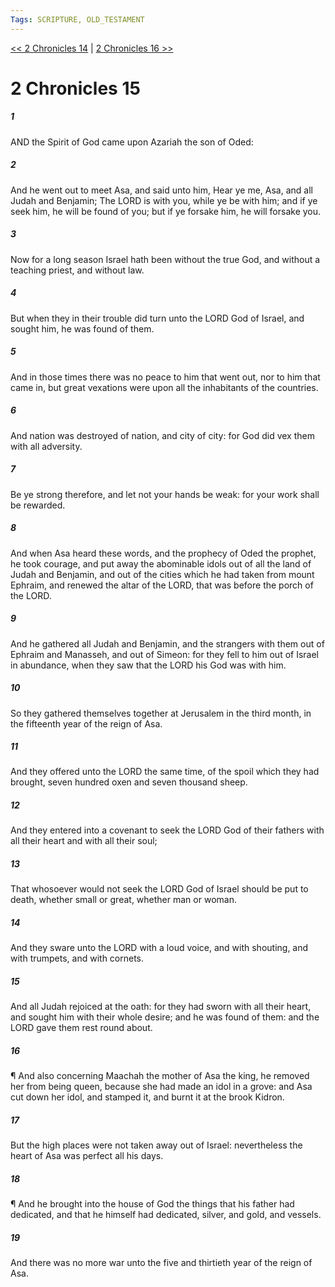 ```yaml
---
Tags: SCRIPTURE, OLD_TESTAMENT
---
```


[<< 2 Chronicles 14](OLD_TESTAMENT/14_2_Chronicles/2_Chronicles_14.md) | [2 Chronicles 16 >>](OLD_TESTAMENT/14_2_Chronicles/2_Chronicles_16.md)

# 2 Chronicles 15

##### 1
 AND the Spirit of God came upon Azariah the son of Oded:
##### 2
 And he went out to meet Asa, and said unto him, Hear ye me, Asa, and all Judah and Benjamin; The LORD is with you, while ye be with him; and if ye seek him, he will be found of you; but if ye forsake him, he will forsake you.
##### 3
 Now for a long season Israel hath been without the true God, and without a teaching priest, and without law.
##### 4
 But when they in their trouble did turn unto the LORD God of Israel, and sought him, he was found of them.
##### 5
 And in those times there was no peace to him that went out, nor to him that came in, but great vexations were upon all the inhabitants of the countries.
##### 6
 And nation was destroyed of nation, and city of city: for God did vex them with all adversity.
##### 7
 Be ye strong therefore, and let not your hands be weak: for your work shall be rewarded.
##### 8
 And when Asa heard these words, and the prophecy of Oded the prophet, he took courage, and put away the abominable idols out of all the land of Judah and Benjamin, and out of the cities which he had taken from mount Ephraim, and renewed the altar of the LORD, that was before the porch of the LORD.
##### 9
 And he gathered all Judah and Benjamin, and the strangers with them out of Ephraim and Manasseh, and out of Simeon: for they fell to him out of Israel in abundance, when they saw that the LORD his God was with him.
##### 10
 So they gathered themselves together at Jerusalem in the third month, in the fifteenth year of the reign of Asa.
##### 11
 And they offered unto the LORD the same time, of the spoil which they had brought, seven hundred oxen and seven thousand sheep.
##### 12
 And they entered into a covenant to seek the LORD God of their fathers with all their heart and with all their soul;
##### 13
 That whosoever would not seek the LORD God of Israel should be put to death, whether small or great, whether man or woman.
##### 14
 And they sware unto the LORD with a loud voice, and with shouting, and with trumpets, and with cornets.
##### 15
 And all Judah rejoiced at the oath: for they had sworn with all their heart, and sought him with their whole desire; and he was found of them: and the LORD gave them rest round about.
##### 16
 ¶ And also concerning Maachah the mother of Asa the king, he removed her from being queen, because she had made an idol in a grove: and Asa cut down her idol, and stamped it, and burnt it at the brook Kidron.
##### 17
 But the high places were not taken away out of Israel: nevertheless the heart of Asa was perfect all his days.
##### 18
 ¶ And he brought into the house of God the things that his father had dedicated, and that he himself had dedicated, silver, and gold, and vessels.
##### 19
 And there was no more war unto the five and thirtieth year of the reign of Asa.
